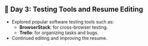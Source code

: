 ## 📅 Day 3: Testing Tools and Resume Editing

- Explored popular software testing tools such as:
  - **BrowserStack**: for cross-browser testing.
  - **Trello**: for organizing tasks and bugs.
- Continued editing and improving the resume.